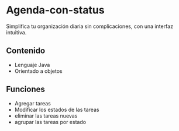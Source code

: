 # Agenda-con-status
Simplifica tu organización diaria sin complicaciones, con una interfaz intuitiva. 
## Contenido
- Lenguaje Java
- Orientado a objetos 

## Funciones
- Agregar tareas
- Modificar los estados de las tareas
- eliminar las tareas nuevas
- agrupar las tareas por estado 
